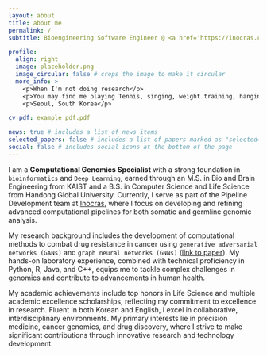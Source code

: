 ```yaml
---
layout: about
title: about me
permalink: /
subtitle: Bioengineering Software Engineer @ <a href='https://inocras.com/' target="_blank">Inocras. Inc</a> | <a href='https://www.linkedin.com/in/soominll/' target="_blank">Linkedin</a>

profile:
  align: right
  image: placeholder.png
  image_circular: false # crops the image to make it circular
  more_info: >
    <p>When I'm not doing research</p>
    <p>You may find me playing Tennis, singing, weight training, hanging out with Jack.</p>
    <p>Seoul, South Korea</p>

cv_pdf: example_pdf.pdf

news: true # includes a list of news items
selected_papers: false # includes a list of papers marked as "selected={true}"
social: false # includes social icons at the bottom of the page
---
```


I am a <b>Computational Genomics Specialist</b> with a strong foundation in `bioinformatics` and `Deep Learning`, earned through an M.S. in Bio and Brain Engineering from KAIST and a B.S. in Computer Science and Life Science from Handong Global University. 
Currently, I serve as part of the Pipeline Development team at <a href='https://inocras.com/' target="_blank">Inocras</a>, where I focus on developing and refining advanced computational pipelines for both somatic and germline genomic analysis.

My research background includes the development of computational methods to combat drug resistance in cancer using `generative adversarial networks (GANs)` and `graph neural networks (GNNs)` ([link to paper](https://pubmed.ncbi.nlm.nih.gov/38034356/)). My hands-on laboratory experience, combined with technical proficiency in Python, R, Java, and C++, equips me to tackle complex challenges in genomics and contribute to advancements in human health.

My academic achievements include top honors in Life Science and multiple academic excellence scholarships, reflecting my commitment to excellence in research.
Fluent in both Korean and English, I excel in collaborative, interdisciplinary environments. 
My primary interests lie in precision medicine, cancer genomics, and drug discovery, where I strive to make significant contributions through innovative research and technology development.

<!-- Link to your social media connections, too. This theme is set up to use [Font Awesome icons](https://fontawesome.com/) and [Academicons](https://jpswalsh.github.io/academicons/), like the ones below. Add your Facebook, Twitter, LinkedIn, Google Scholar, or just disable all of them. -->
